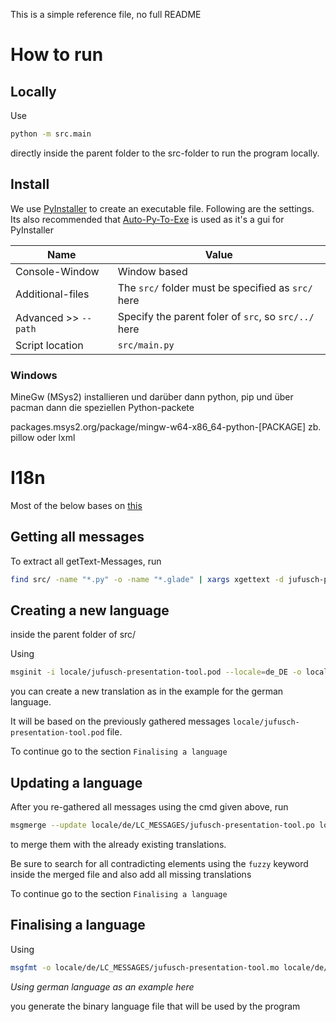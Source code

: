 
This is a simple reference file, no full README

# How to run
## Locally

Use
```bash
python -m src.main
```
directly inside the parent folder to the src-folder to run the program locally.

## Install
We use [PyInstaller](https://pyinstaller.org/en/stable/) to create an executable file.
Following are the settings.
Its also recommended that [Auto-Py-To-Exe](https://pypi.org/project/auto-py-to-exe/) is used as it's a gui for PyInstaller

|Name|Value|
|-|-|
|Console-Window|Window based|
|Additional-files|The `src/` folder must be specified as `src/` here|
|Advanced >> `--path`|Specify the parent foler of `src`, so `src/../` here|
|Script location|`src/main.py`|


### Windows
MineGw (MSys2) installieren und darüber dann python, pip und über pacman dann die speziellen Python-packete

packages.msys2.org/package/mingw-w64-x86_64-python-[PACKAGE] zb. pillow oder lxml

# I18n

Most of the below bases on [this](https://simpleit.rocks/python/how-to-translate-a-python-project-with-gettext-the-easy-way/)

## Getting all messages
To extract all getText-Messages, run
```bash
find src/ -name "*.py" -o -name "*.glade" | xargs xgettext -d jufusch-presentation-tool -o locale/jufusch-presentation-tool.pod
```

## Creating a new language

inside the parent folder of src/

Using
```bash
msginit -i locale/jufusch-presentation-tool.pod --locale=de_DE -o locale/de/LC_MESSAGES/jufusch-presentation-tool.po
```

you can create a new translation as in the example for the german language.

It will be based on the previously gathered messages `locale/jufusch-presentation-tool.pod` file.

To continue go to the section `Finalising a language`

## Updating a language

After you re-gathered all messages using the cmd given above, run

```bash
msgmerge --update locale/de/LC_MESSAGES/jufusch-presentation-tool.po locale/jufusch-presentation-tool.pod
```

to merge them with the already existing translations.

Be sure to search for all contradicting elements using the `fuzzy` keyword inside the merged file and also add all missing translations

To continue go to the section `Finalising a language`

## Finalising a language

Using

```bash
msgfmt -o locale/de/LC_MESSAGES/jufusch-presentation-tool.mo locale/de/LC_MESSAGES/jufusch-presentation-tool.po
```

*Using german language as an example here*

you generate the binary language file that will be used by the program